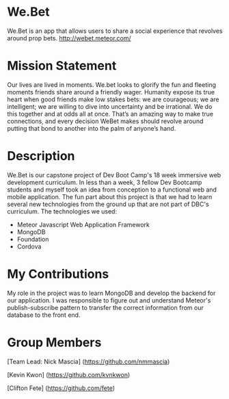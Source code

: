 # We.Bet

We.Bet is an app that allows users to share a social experience that revolves around prop bets.
http://webet.meteor.com/

# Mission Statement

Our lives are lived in moments. We.bet looks to glorify the fun and fleeting moments friends share around a friendly wager. Humanity expose its true heart when good friends make low stakes bets: we are courageous; we are intelligent; we are willing to dive into uncertainty and be irrational. We do this together and at odds all at once. That’s an amazing way to make true connections, and every decision WeBet makes should revolve around putting that bond to another into the palm of anyone’s hand.

# Description

We.Bet is our capstone project of Dev Boot Camp's 18 week immersive web development curriculum. In less than a week, 3 fellow Dev Bootcamp students and myself took an idea from conception to a functional web and mobile application. The fun part about this project is that we had to learn several new technologies from the ground up that are not part of DBC's curriculum. The technologies we used:

- Meteor Javascript Web Application Framework
- MongoDB
- Foundation
- Cordova

# My Contributions

My role in the project was to learn MongoDB and develop the backend for our application. I was responsible to figure out and understand Meteor's publish-subscribe pattern to transfer the correct information from our database to the front end.

# Group Members

[Team Lead: Nick Mascia] (https://github.com/nmmascia)

[Kevin Kwon] (https://github.com/kvnkwon)

[Clifton Fete] (https://github.com/fete)

